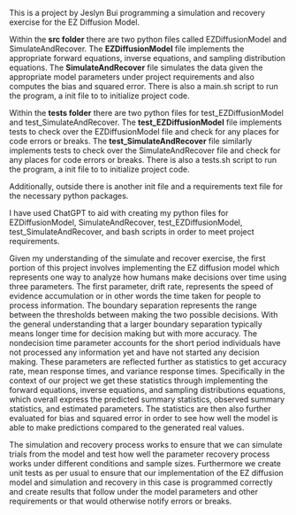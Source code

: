 This is a project by Jeslyn Bui programming a simulation and recovery exercise for the EZ Diffusion Model.

Within the **src folder** there are two python files called EZDiffusionModel and SimulateAndRecover. The **EZDiffusionModel** file implements the appropriate forward equations, inverse equations, and sampling distribution equations. The **SimulateAndRecover** file simulates the data given the appropriate model parameters under project requirements and also computes the bias and squared error. There is also a main.sh script to run the program, a init file to to initialize project code.

Within the **tests folder** there are two python files for test_EZDiffusionModel and test_SimulateAndRecover. The **test_EZDiffusionModel** file implements tests to check over the EZDiffusionModel file and check for any places for code errors or breaks. The **test_SimulateAndRecover** file similarly implements tests to check over the SimulateAndRecover file and check for any places for code errors or breaks. There is also a tests.sh script to run the program, a init file to to initialize project code.

Additionally, outside there is another init file and a requirements text file for the necessary python packages.

I have used ChatGPT to aid with creating my python files for EZDiffusionModel, SimulateAndRecover, test_EZDiffusionModel, test_SimulateAndRecover, and bash scripts in order to meet project requirements.

Given my understanding of the simulate and recover exercise, the first portion of this project involves implementing the EZ diffusion model which represents one way to analyze how humans make decisions over time using three parameters. The first parameter, drift rate, represents the speed of evidence accumulation or in other words the time taken for people to process information. The boundary separation represents the range between the thresholds between making the two possible decisions. With the general understanding that a larger boundary separation typically means longer time for decision making but with more accuracy. The nondecision time parameter accounts for the short period individuals have not processed any information yet and have not started any decision making. These parameters are reflected further as statistics to get accuracy rate, mean response times, and variance response times. Specifically in the context of our project we get these statistics through implementing the forward equations, inverse equations, and sampling distributions equations, which overall express the predicted summary statistics, observed summary statistics, and estimated parameters. The statistics are then also further evaluated for bias and squared error in order to see how well the model is able to make predictions compared to the generated real values.  
 
The simulation and recovery process works to ensure that we can simulate trials from the model and test how well the parameter recovery process works under different conditions and sample sizes. Furthermore we create unit tests as per usual to ensure that our implementation of the EZ diffusion model and simulation and recovery in this case is programmed correctly and create results that follow under the model parameters and other requirements or that would otherwise notify errors or breaks.  
